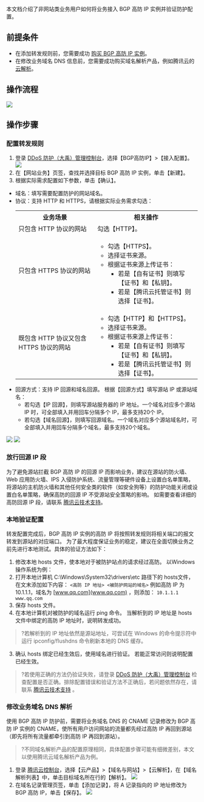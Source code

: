 
本文档介绍了非网站类业务用户如何将业务接入 BGP 高防 IP 实例并验证防护配置。

## 前提条件

- 在添加转发规则前，您需要成功 [购买 BGP 高防 IP 实例](https://cloud.tencent.com/document/product/1014/31101)。
- 在修改业务域名 DNS 信息前，您需要成功购买域名解析产品，例如腾讯云的 [云解析](https://cloud.tencent.com/document/product/302/2589)。

## 操作流程

![](https://main.qcloudimg.com/raw/26be97a1509c1947df6837ca6dce7597.png)

## 操作步骤

### 配置转发规则

1. 登录 [DDoS 防护（大禹）管理控制台](https://console.cloud.tencent.com/dayu/overview)，选择【BGP高防IP】>【接入配置】。
![](https://main.qcloudimg.com/raw/15c8c343c81b007165ba99ef33c0048c.png)
2. 在【网站业务】页签，查找并选择目标 BGP 高防 IP 实例，单击【新建】。
3. 根据实际需求配置如下参数，单击【确认】。

 - 域名：填写需要配置防护的网站域名。
 - 协议：支持 HTTP 和 HTTPS，请根据实际业务需求勾选：
		<table>
			<tr>
				<th>业务场景</th>
				<th>相关操作</th>
			</tr>
			<tr>
				<td>只包含 HTTP 协议的网站</td>
				<td>勾选【HTTP】。</td>
			</tr>
			<tr>
				<td>只包含 HTTPS 协议的网站</td>
				<td><ul><li>勾选【HTTPS】。</li>
				        <li> 选择证书来源。</li>
				        <li>根据证书来源上传证书：<ul><li>若是【自有证书】则填写【证书】和【私钥】。</li><li>若是【腾讯云托管证书】则选择【证书】。</li></li>
				        </ul></td>
			</tr> 
			<tr>
				<td>既包含 HTTP 协议又包含 HTTPS 协议的网站</td>
				<td><ul><li>勾选【HTTP】和【HTTPS】。</li>
				        <li> 选择证书来源。</li>
				       <li>根据证书来源上传证书：<ul><li>若是【自有证书】则填写【证书】和【私钥】。</li><li>若是【腾讯云托管证书】则选择【证书】。</li></li>
				        </ul></td>
			</tr>
		</table>
  - 回源方式：支持 IP 回源和域名回源。
 根据【回源方式】填写源站 IP 或源站域名：
    -   若勾选【IP 回源】，则填写源站服务器的 IP 地址。一个域名对应多个源站 IP 时，可全部填入并用回车分隔多个 IP，最多支持20个 IP。
    -   若勾选【域名回源】，则填写回源域名。一个域名对应多个源站域名时，可全部填入并用回车分隔多个域名，最多支持20个域名。

 ![](https://main.qcloudimg.com/raw/c38f4bea6871c51cc32646b592f0ee25.png)
 ![](https://main.qcloudimg.com/raw/7ff59386eacbd1911dbc2ba41d5179af.png)

### 放行回源 IP 段

为了避免源站拦截 BGP 高防 IP 的回源 IP 而影响业务，建议在源站的防火墙、Web 应用防火墙、IPS 入侵防护系统、流量管理等硬件设备上设置白名单策略，将源站的主机防火墙和其他任何安全类的软件（如安全狗等）的防护功能关闭或设置白名单策略，确保高防的回源 IP 不受源站安全策略的影响。
如需要查看详细的高防回源 IP 段，请联系 [腾讯云技术支持](https://cloud.tencent.com/about/connect)。

### 本地验证配置

转发配置完成后，BGP 高防 IP 实例的高防 IP 将按照转发规则将相关端口的报文转发到源站的对应端口。
为了最大程度保证业务的稳定，建议在全面切换业务之前先进行本地测试。具体的验证方法如下：
1.  修改本地 hosts 文件，使本地对于被防护站点的请求经过高防。
   以Windows操作系统为例：
   1. 打开本地计算机 C:\Windows\System32\drivers\etc 路径下的 hosts文件，在文末添加如下内容：
   `<高防 IP 地址> <被防护网站的域名>`
   例如高防 IP 为10.1.1.1，域名为 [www.qq.com](www.qq.com) ，则添加：
   `10.1.1.1       www.qq.com`
   2. 保存 hosts 文件。
2.  在本地计算机对被防护的域名运行 ping 命令。
   当解析到的 IP 地址是 hosts 文件中绑定的高防 IP 地址时，说明转发成功。
 > ?若解析到的 IP 地址依然是源站地址，可尝试在 Windows 的命令提示符中运行 ipconfig/flushdns 命令刷新本地的 DNS 缓存。

3.  确认 hosts 绑定已经生效后，使用域名进行验证。
   若能正常访问则说明配置已经生效。

> ?若使用正确的方法仍验证失败，请登录  [DDoS 防护（大禹）管理控制台](https://console.cloud.tencent.com/dayu/overview) 检查配置是否正确。排除配置错误和验证方法不正确后，若问题依然存在，请联系  [腾讯云技术支持](https://cloud.tencent.com/about/connect) 。

### 修改业务域名 DNS 解析

使用 BGP 高防 IP 防护前，需要将业务域名 DNS 的 CNAME 记录修改为 BGP 高防 IP 实例的 CNAME，使所有用户访问网站的流量都先经过高防 IP 再回到源站（即先将所有流量都牵引到高防 IP 再回到源站）。

> ?不同域名解析产品的配置原理相同，具体配置步骤可能有细微差别，本文以使用腾讯云域名解析产品为例。

1. 登录 [腾讯云控制台](https://console.cloud.tencent.com)，选择【云产品】>【域名与网站】>【云解析】，在【域名解析列表】中，单击目标域名所在行的【解析】。
   ![](https://main.qcloudimg.com/raw/c3f533833140fba7d808a87d39b4c9ae.png)
2. 在域名记录管理页签，单击【添加记录】，将 A 记录指向的 IP 地址修改为 BGP 高防 IP，单击【保存】。
  ![](https://main.qcloudimg.com/raw/792bd85665b5730bab0c7c293952d2ec.png)
